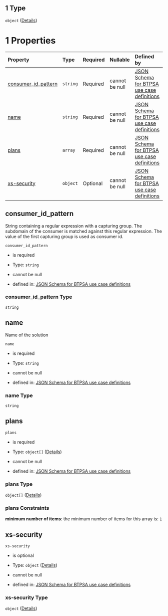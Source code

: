 ## 1 Type

`object` ([Details](btpsa-usecase-properties-services-items-allof-1-then-allof-1-then-allof-0-then-properties-parameters-oneof-1.md))

# 1 Properties

| Property                                      | Type     | Required | Nullable       | Defined by                                                                                                                                                                                                                                                                                                                              |
| :-------------------------------------------- | :------- | :------- | :------------- | :-------------------------------------------------------------------------------------------------------------------------------------------------------------------------------------------------------------------------------------------------------------------------------------------------------------------------------------- |
| [consumer\_id\_pattern](#consumer_id_pattern) | `string` | Required | cannot be null | [JSON Schema for BTPSA use case definitions](btpsa-usecase-properties-services-items-allof-1-then-allof-1-then-allof-0-then-properties-parameters-oneof-1-properties-consumer_id_pattern.md "undefined#/properties/services/items/allOf/1/then/allOf/1/then/allOf/0/then/properties/parameters/oneOf/1/properties/consumer_id_pattern") |
| [name](#name)                                 | `string` | Required | cannot be null | [JSON Schema for BTPSA use case definitions](btpsa-usecase-properties-services-items-allof-1-then-allof-1-then-allof-0-then-properties-parameters-oneof-1-properties-name.md "undefined#/properties/services/items/allOf/1/then/allOf/1/then/allOf/0/then/properties/parameters/oneOf/1/properties/name")                               |
| [plans](#plans)                               | `array`  | Required | cannot be null | [JSON Schema for BTPSA use case definitions](btpsa-usecase-properties-services-items-allof-1-then-allof-1-then-allof-0-then-properties-parameters-oneof-1-properties-plans.md "undefined#/properties/services/items/allOf/1/then/allOf/1/then/allOf/0/then/properties/parameters/oneOf/1/properties/plans")                             |
| [xs-security](#xs-security)                   | `object` | Optional | cannot be null | [JSON Schema for BTPSA use case definitions](btpsa-usecase-properties-services-items-allof-1-then-allof-1-then-allof-0-then-properties-parameters-oneof-1-properties-xs-security.md "undefined#/properties/services/items/allOf/1/then/allOf/1/then/allOf/0/then/properties/parameters/oneOf/1/properties/xs-security")                 |

## consumer\_id\_pattern

String containing a regular expression with a capturing group. The subdomain of the consumer is matched against this regular expression. The value of the first capturing group is used as consumer id.

`consumer_id_pattern`

*   is required

*   Type: `string`

*   cannot be null

*   defined in: [JSON Schema for BTPSA use case definitions](btpsa-usecase-properties-services-items-allof-1-then-allof-1-then-allof-0-then-properties-parameters-oneof-1-properties-consumer_id_pattern.md "undefined#/properties/services/items/allOf/1/then/allOf/1/then/allOf/0/then/properties/parameters/oneOf/1/properties/consumer_id_pattern")

### consumer\_id\_pattern Type

`string`

## name

Name of the solution

`name`

*   is required

*   Type: `string`

*   cannot be null

*   defined in: [JSON Schema for BTPSA use case definitions](btpsa-usecase-properties-services-items-allof-1-then-allof-1-then-allof-0-then-properties-parameters-oneof-1-properties-name.md "undefined#/properties/services/items/allOf/1/then/allOf/1/then/allOf/0/then/properties/parameters/oneOf/1/properties/name")

### name Type

`string`

## plans



`plans`

*   is required

*   Type: `object[]` ([Details](btpsa-usecase-properties-services-items-allof-1-then-allof-1-then-allof-0-then-properties-parameters-oneof-1-properties-plans-items.md))

*   cannot be null

*   defined in: [JSON Schema for BTPSA use case definitions](btpsa-usecase-properties-services-items-allof-1-then-allof-1-then-allof-0-then-properties-parameters-oneof-1-properties-plans.md "undefined#/properties/services/items/allOf/1/then/allOf/1/then/allOf/0/then/properties/parameters/oneOf/1/properties/plans")

### plans Type

`object[]` ([Details](btpsa-usecase-properties-services-items-allof-1-then-allof-1-then-allof-0-then-properties-parameters-oneof-1-properties-plans-items.md))

### plans Constraints

**minimum number of items**: the minimum number of items for this array is: `1`

## xs-security



`xs-security`

*   is optional

*   Type: `object` ([Details](btpsa-usecase-properties-services-items-allof-1-then-allof-1-then-allof-0-then-properties-parameters-oneof-1-properties-xs-security.md))

*   cannot be null

*   defined in: [JSON Schema for BTPSA use case definitions](btpsa-usecase-properties-services-items-allof-1-then-allof-1-then-allof-0-then-properties-parameters-oneof-1-properties-xs-security.md "undefined#/properties/services/items/allOf/1/then/allOf/1/then/allOf/0/then/properties/parameters/oneOf/1/properties/xs-security")

### xs-security Type

`object` ([Details](btpsa-usecase-properties-services-items-allof-1-then-allof-1-then-allof-0-then-properties-parameters-oneof-1-properties-xs-security.md))
